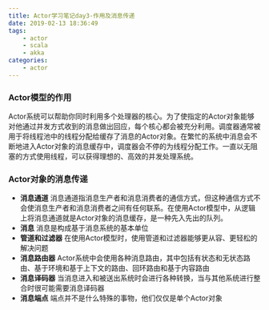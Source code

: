 ```yaml
---
title: Actor学习笔记day3-作用及消息传递
date: 2019-02-13 18:36:49
tags: 
	- actor
	- scala
	- akka
categories:
	- actor
---
```


### Actor模型的作用
Actor系统可以帮助你同时利用多个处理器的核心。为了使指定的Actor对象能够对他通过并发方式收到的消息做出回应，每个核心都会被充分利用。调度器通常被用于将线程池中的线程分配给缓存了消息的Actor对象。在繁忙的系统中消息会不断地进入Actor对象的消息缓存中，调度器会不停的为线程分配工作。一直以无阻塞的方式使用线程，可以获得理想的、高效的并发处理系统。

### Actor对象的消息传递
- **消息通道**
消息通道指消息生产者和消息消费者的通信方式，但这种通信方式不会使消息生产者和消息消费者之间有任何联系。在使用Actor模型中，从逻辑上将消息通道就是Actor对象的消息缓存，是一种先入先出的队列。
- **消息**
消息是构成基于消息系统的基本单位
- **管道和过滤器**
在使用Actor模型时，使用管道和过滤器能够更从容、更轻松的解决问题
- **消息路由器**
Actor系统中会使用各种消息路由，其中包括有状态和无状态路由、基于环境和基于上下文的路由、回环路由和基于内容路由
- **消息译码器**
当消息进入和被送出系统时会进行各种转换，当与其他系统进行整合时很可能需要消息译码器
- **消息端点**
端点并不是什么特殊的事物，他们仅仅是单个Actor对象